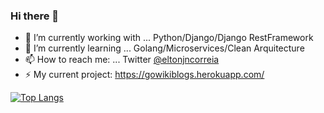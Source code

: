 ### Hi there 👋

- 🔭 I’m currently working with ... Python/Django/Django RestFramework
- 🌱 I’m currently learning ... Golang/Microservices/Clean Arquitecture
- 📫 How to reach me: ... Twitter [@eltonjncorreia](https://twitter.com/eltonjncorreia)
- ⚡ My current project: https://gowikiblogs.herokuapp.com/


[![Top Langs](https://github-readme-stats.vercel.app/api/top-langs/?username=eltonjncorreia&count_private=true&layout=compact&hide=Dart,javascript,html,css,PHP,DIGITAL%20Command%20Language&theme=dracula)](https://github.com/anuraghazra/github-readme-stats)
